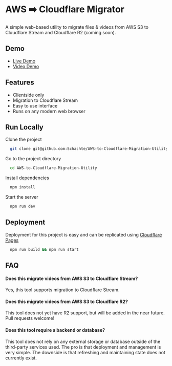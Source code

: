 
# AWS ➡️ Cloudflare Migrator

A simple web-based utility to migrate files & videos from AWS S3 to Cloudflare Stream and Cloudflare R2 (coming soon).



## Demo

- [Live Demo](https://aws-to-cloudflare-migration-utility.pages.dev/)
- [Video Demo](#)


## Features

- Clientside only
- Migration to Cloudflare Stream
- Easy to use interface
- Runs on any modern web browser


## Run Locally

Clone the project

```bash
  git clone git@github.com:Schachte/AWS-to-Cloudflare-Migration-Utility.git
```

Go to the project directory

```bash
  cd AWS-to-Cloudflare-Migration-Utility
```

Install dependencies

```bash
  npm install
```

Start the server

```bash
  npm run dev
```


## Deployment

Deployment for this project is easy and can be replicated using [Cloudflare Pages](https://pages.cloudflare.com/)

```bash
  npm run build && npm run start
```


## FAQ

#### Does this migrate videos from AWS S3 to Cloudflare Stream?

Yes, this tool supports migration to Cloudflare Stream.

#### Does this migrate videos from AWS S3 to Cloudflare R2?

This tool does not yet have R2 support, but will be added in the near future. Pull requests welcome!

#### Does this tool require a backend or database?

This tool does not rely on any external storage or database outside of the third-party services used. 
The pro is that deployment and management is very simple. The downside is that refreshing and maintaining state does not currently exist.